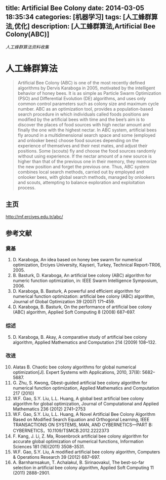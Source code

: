 title: Artificial Bee Colony
date: 2014-03-05 18:35:34
categories: [机器学习]
tags: [人工蜂群算法,优化]
description: [人工蜂群算法,Artificial Bee Colony(ABC)]
---

 *人工蜂群算法资料收集*

<!-- more -->

# 人工蜂群算法

>Artificial Bee Colony (ABC) is one of the most recently defined algorithms by Dervis Karaboga in 2005, motivated by the intelligent behavior of honey bees. It is as simple as Particle Swarm Optimization (PSO) and Differential Evolution (DE) algorithms, and uses only common control parameters such as colony size and maximum cycle number. ABC as an optimization tool, provides a population-based search procedure in which individuals called foods positions are modified by the artificial bees with time and the bee’s aim is to discover the places of food sources with high nectar amount and finally the one with the highest nectar. In ABC system, artificial bees fly around in a multidimensional search space and some (employed and onlooker bees) choose food sources depending on the experience of themselves and their nest mates, and adjust their positions. Some (scouts) fly and choose the food sources randomly without using experience. If the nectar amount of a new source is higher than that of the previous one in their memory, they memorize the new position and forget the previous one. Thus, ABC system combines local search methods, carried out by employed and onlooker bees, with global search methods, managed by onlookers and scouts, attempting to balance exploration and exploitation process.


## 主页
http://mf.erciyes.edu.tr/abc/

## 参考文献

### 奠基
1.	D. Karaboga, An idea based on honey bee swarm for numerical optimization, Erciyes University, Kayseri, Turkey, Technical Report-TR06, 2005.
2.	B. Basturk, D. Karaboga, An artificial bee colony (ABC) algorithm for numeric function optimization, in: IEEE Swarm Intelligence Symposium, 2006.
3.	D. Karaboga, B. Basturk, A powerful and efficient algorithm for numerical function optimization: artificial bee colony (ABC) algorithm, Journal of Global Optimization 39 (2007) 171–459.
4.	D. Karaboga, B. Basturk, On the performance of artificial bee colony (ABC) algorithm, Applied Soft Computing 8 (2008) 687–697.


    
### 综述
5.	D. Karaboga, B. Akay, A comparative study of artificial bee colony algorithm, Applied Mathematics and Computation 214 (2009) 108–132.


### 改进

10.	Alatas B. Chaotic bee colony algorithms for global numerical optimization[J]. Expert Systems with Applications, 2010, 37(8): 5682–5687.
11.	G. Zhu, S. Kwong, Gbest-guided artificial bee colony algorithm for numerical function optimization, Applied Mathematics and Computation  217 (2010)
12.	W.F. Gao, S.Y. Liu, L.L. Huang, A global best artificial bee colony algorithm for global optimization, Journal of Computational and Applied Mathematics 236 (2012) 2741–2753
13.	W.F. Gao, S.Y. Liu, L.L. Huang,  A Novel Artificial Bee Colony Algorithm Based on Modified Search Equation and Orthogonal Learning, IEEE TRANSACTIONS ON SYSTEMS, MAN, AND CYBERNETICS—PART B: CYBERNETICS，10.1109/TSMCB.2012.2222373
15.	F. Kang, J. Li, Z. Ma, Rosenbrock artificial bee colony algorithm for accurate global optimization of numerical functions, Information Sciences 181 (16)(2011) 3508–3531.
16.	W.F. Gao, S.Y. Liu, A modified artificial bee colony algorithm, Computers & Operations Research 39 (2012) 687–697.
19.	A. Barnharnsakun, T. Achalakul, B. Sirinaovakul, The best-so-far selection in artificial bee colony algorithm, Applied Soft Computing 11 (2011) 2888–2901.







